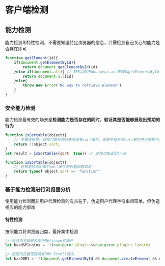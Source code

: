 # 客户端检测

## 能力检测

能力检测即特性检测，不需要知道特定浏览器的信息，只需检测自己关心的能力是否存在即可

```js
function getElement(id){
	if(document.getElementById){
		return document.getElementById(id)
	}else if(document.all){ // IE5以前用document.all来模拟getElementById
		return document.all[id]
	}else{
		throw new Error('No way to retrieve element')
	}
}
```

### 安全能力检测

能力检测最有效的场景是**检测能力是否存在的同时，验证其是否能够展现出预期的行为**

```js
function isSortable(object){
    // 不要这样做，这样只能检测对象有没有sort属性，但是不能检测sort是否符合预期行为
	return !!object.sort;
}
let result = isSortable({sort: true}) // 这样也能返回true

function isSortable(object){
    // 这样能检测对象的sort属性是否是函数类型
    return typeof object.sort == 'function'
}
```

### 基于能力检测进行浏览器分析

使用能力检测而非用户代理检测的有点在于，伪造用户代理字符串很简单，但伪造相应的能力很难

#### 特性检测

按照能力将浏览器归类，最好集中检测

```js
// 检测浏览器是否支持Netscape式插件
let hasNSPlugins = !!(navigator.plugins&&navigator.plugins.length)

// 检测浏览器是否具有DOM level1能力
let hasDOM1 = !!(document.getElementById && document.createElement && document.getElementByTagName)
```

